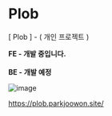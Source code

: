 # Plob
[ Plob ] - ( 개인 프로젝트 )

**FE - 개발 중입니다.**
<br>
<br>
**BE - 개발 예정**

![image](https://github.com/user-attachments/assets/cd126a49-ba4c-4dcc-b8af-6e43e1aed2bb)


https://plob.parkjoowon.site/

